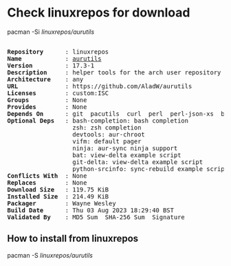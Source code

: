 # Check linuxrepos for download

pacman -Si *linuxrepos/aurutils*

<div class="highlight"><pre class="highlight"><text>
<b>Repository</b>      : linuxrepos
<b>Name</b>            : <a href="../../x86_64/aurutils-17.3-1-any.pkg.tar.zst">aurutils</a>
<b>Version</b>         : 17.3-1
<b>Description</b>     : helper tools for the arch user repository
<b>Architecture</b>    : any
<b>URL</b>             : https://github.com/AladW/aurutils
<b>Licenses</b>        : custom:ISC
<b>Groups</b>          : None
<b>Provides</b>        : None
<b>Depends On</b>      : git  pacutils  curl  perl  perl-json-xs  bash
<b>Optional Deps</b>   : bash-completion: bash completion
                  zsh: zsh completion
                  devtools: aur-chroot
                  vifm: default pager
                  ninja: aur-sync ninja support
                  bat: view-delta example script
                  git-delta: view-delta example script
                  python-srcinfo: sync-rebuild example script
<b>Conflicts With</b>  : None
<b>Replaces</b>        : None
<b>Download Size</b>   : 119.75 KiB
<b>Installed Size</b>  : 214.49 KiB
<b>Packager</b>        : Wayne Wesley <wayne6324@gmail.com>
<b>Build Date</b>      : Thu 03 Aug 2023 18:29:40 BST
<b>Validated By</b>    : MD5 Sum  SHA-256 Sum  Signature
</text></pre></div>

## How to install from linuxrepos

pacman -S *linuxrepos/aurutils*
